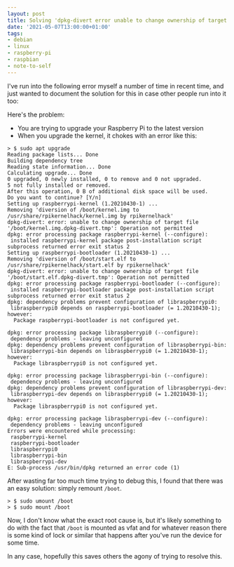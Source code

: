 ```yaml
---
layout: post
title: Solving 'dpkg-divert error unable to change ownership of target file' on Raspberry Pi
date: '2021-05-07T13:00:00+01:00'
tags:
- debian
- linux
- raspberry-pi
- raspbian
- note-to-self
---
```


I've run into the following error myself a number of time in recent time, and just wanted to document the solution for this in case other people run into it too:

Here's the problem:

* You are trying to upgrade your Raspberry Pi to the latest version
* When you upgrade the kernel, it chokes with an error like this:

```
> $ sudo apt upgrade
Reading package lists... Done
Building dependency tree
Reading state information... Done
Calculating upgrade... Done
0 upgraded, 0 newly installed, 0 to remove and 0 not upgraded.
5 not fully installed or removed.
After this operation, 0 B of additional disk space will be used.
Do you want to continue? [Y/n]
Setting up raspberrypi-kernel (1.20210430-1) ...
Removing 'diversion of /boot/kernel.img to /usr/share/rpikernelhack/kernel.img by rpikernelhack'
dpkg-divert: error: unable to change ownership of target file '/boot/kernel.img.dpkg-divert.tmp': Operation not permitted
dpkg: error processing package raspberrypi-kernel (--configure):
 installed raspberrypi-kernel package post-installation script subprocess returned error exit status 2
Setting up raspberrypi-bootloader (1.20210430-1) ...
Removing 'diversion of /boot/start.elf to /usr/share/rpikernelhack/start.elf by rpikernelhack'
dpkg-divert: error: unable to change ownership of target file '/boot/start.elf.dpkg-divert.tmp': Operation not permitted
dpkg: error processing package raspberrypi-bootloader (--configure):
 installed raspberrypi-bootloader package post-installation script subprocess returned error exit status 2
dpkg: dependency problems prevent configuration of libraspberrypi0:
 libraspberrypi0 depends on raspberrypi-bootloader (= 1.20210430-1); however:
  Package raspberrypi-bootloader is not configured yet.

dpkg: error processing package libraspberrypi0 (--configure):
 dependency problems - leaving unconfigured
dpkg: dependency problems prevent configuration of libraspberrypi-bin:
 libraspberrypi-bin depends on libraspberrypi0 (= 1.20210430-1); however:
  Package libraspberrypi0 is not configured yet.

dpkg: error processing package libraspberrypi-bin (--configure):
 dependency problems - leaving unconfigured
dpkg: dependency problems prevent configuration of libraspberrypi-dev:
 libraspberrypi-dev depends on libraspberrypi0 (= 1.20210430-1); however:
  Package libraspberrypi0 is not configured yet.

dpkg: error processing package libraspberrypi-dev (--configure):
 dependency problems - leaving unconfigured
Errors were encountered while processing:
 raspberrypi-kernel
 raspberrypi-bootloader
 libraspberrypi0
 libraspberrypi-bin
 libraspberrypi-dev
E: Sub-process /usr/bin/dpkg returned an error code (1)
```

After wasting far too much time trying to debug this, I found that there was an easy solution: simply remount `/boot`.


```
> $ sudo umount /boot
> $ sudo mount /boot
```

Now, I don't know what the exact root cause is, but it's likely something to do with the fact that `/boot` is mounted as vfat and for whatever reason there is some kind of lock or similar that happens after you've run the device for some time.

In any case, hopefully this saves others the agony of trying to resolve this.
